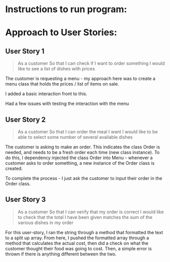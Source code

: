 # Instructions to run program:




# Approach to User Stories:
## User Story 1

> As a customer
> So that I can check if I want to order something
> I would like to see a list of dishes with prices

The customer is requesting a menu - my approach here was to create a menu class that holds the prices / list of items on sale.

I added a basic interaction front to this.

Had a few issues with testing the interaction with the menu

## User Story 2

> As a customer
> So that I can order the meal I want
> I would like to be able to select some
> number of several available dishes

The customer is asking to make an order. This indicates the class Order is needed, and needs to be a fresh order each time (new class instance). To do this, I dependency injected the class Order into Menu - whenever a customer asks to order something, a new instance of the Order class is created.

To complete the process - I just ask the customer to input their order in the Order class.

## User Story 3

> As a customer
> So that I can verify that my order is correct
> I would like to check that the total I have been given
> matches the sum of the various dishes in my order

For this user-story, I ran the string through a method that formatted the text to a split up array. From here, I pushed the formatted array through a method that calculates the actual cost, then did a check on what the customer thought their food was going to cost. Then, a simple error is thrown if there is anything different between the two.
